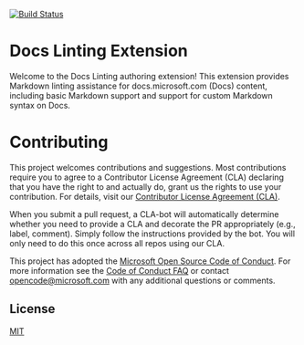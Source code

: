 [![Build Status](https://ceapex.visualstudio.com/Engineering/_apis/build/status/Authoring/docs-linting%20CI?branchName=master)](https://ceapex.visualstudio.com/Engineering/_build/latest?definitionId=1346&branchName=master)
# Docs Linting Extension

Welcome to the Docs Linting authoring extension! This extension provides Markdown linting assistance for docs.microsoft.com (Docs) content, including basic Markdown support and support for custom Markdown syntax on Docs.

# Contributing

This project welcomes contributions and suggestions.  Most contributions require you to agree to a Contributor License Agreement (CLA) declaring that you have the right to and actually do, grant us the rights to use your contribution. For details, visit our [Contributor License Agreement (CLA)](https://cla.microsoft.com).

When you submit a pull request, a CLA-bot will automatically determine whether you need to provide
a CLA and decorate the PR appropriately (e.g., label, comment). Simply follow the instructions
provided by the bot. You will only need to do this once across all repos using our CLA.

This project has adopted the [Microsoft Open Source Code of Conduct](https://opensource.microsoft.com/codeofconduct/).
For more information see the [Code of Conduct FAQ](https://opensource.microsoft.com/codeofconduct/faq/) or
contact [opencode@microsoft.com](https://github.com/Microsoft/vscode-docs-authoring/blob/master/mailto:opencode@microsoft.com) with any additional questions or comments.

## License

[MIT](https://github.com/Microsoft/vscode-docs-authoring/blob/master/LICENSE)
